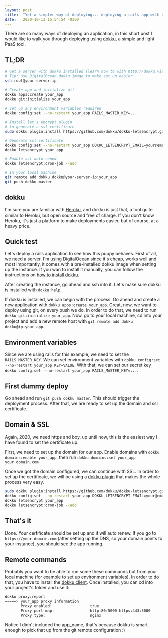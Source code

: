 ```yaml
---
layout: post
title:  "Yet a simpler way of deploying... deploying a rails app with dokku"
date:   2020-10-13 15:54:54 -0300
---
```


There are so many ways of deploying an application, in this short post I would 
like to walk you through deploying using [dokku](http://dokku.viewdocs.io/dokku/), 
a simple and light PaaS tool.

## TL;DR
```bash
# Get a server with dokku installed (learn how to with http://dokku.viewdocs.io/dokku/getting-started/installation/#1-install-dokku)
# Tip: use DigitalOcean dokku image to make set up easier
ssh root@your-server-ip

# Create app and initialize git
dokku apps:create your_app
dokku git:initialize your_app

# Set up any environment variables required
dokku config:set --no-restart your_app RAILS_MASTER_KEY=...

# Install let's encrypt plugin
# to generate a ssl certificate
sudo dokku plugin:install https://github.com/dokku/dokku-letsencrypt.git

# Generate ssl certificate
dokku config:set --no-restart your_app DOKKU_LETSENCRYPT_EMAIL=your@email.com
dokku letsencrypt your_app

# Enable ssl auto renew
dokku letsencrypt:cron-job --add

# In your local machine
git remote add dokku dokku@your-server-ip:your_app
git push dokku master
```

## dokku
I'm sure you are familiar with [Heroku](https://www.heroku.com/), and dokku is 
just that, a tool quite similar to Heroku, but open source and free of charge. 
If you don't know Heroku, it's just a platform to make deployments easier, but 
of course, at a heavy price.

## Quick test
Let's deploy a rails application to see how this puppy behaves. First of all, 
we need a server. I'm using [DigitalOcean](https://m.do.co/c/66d286f34510) since 
it's cheap, works well and most importantly, it comes with a pre-installed 
dokku image when setting up the instance. If you wan to install it manually, 
you can follow the instructions on [how to install dokku](http://dokku.viewdocs.io/dokku/getting-started/installation/#1-install-dokku).

After creating the instance, go ahead and ssh into it. Let's make sure dokku is 
installed with `dokku help`.

If dokku is installed, we can begin with the process. Go ahead and create a new 
application with `dokku apps:create your_app`. Great, now, we want to deploy 
using git, on every push we do. In order to do that, we need to run 
`dokku git:initialize your_app`. Now, go to your local machine, cd into your 
project and add a new remote host with `git remote add dokku dokku@ip:your_app`.

## Environment variables
Since we are using rails for this example, we need to set the 
`RAILS_MASTER_KEY`. We can set environment variables with 
`dokku config:set --no-restart your_app KEY=VALUE`. With that, we can set our 
secret key `dokku config:set --no-restart your_app RAILS_MASTER_KEY=...`.

## First dummy deploy
Go ahead and run `git push dokku master`. This should trigger the deployment 
process. After that, we are ready to set up the domain and ssl certificate.

## Domain & SSL
Again, 2020, we need https and boy, up until now, this is the easiest way I 
have found to set the certificate up.

First, we need to set up the domain for our app. Enable domains with 
`dokku domains:enable your_app`, then run `dokku domains:set your_app your.domain.com`

Once we got the domain configured, we can continue with SSL. In order to set up 
the certificate, we will be using a [dokku plugin](https://github.com/dokku/dokku-letsencrypt.git) 
that makes the whole process very easy.

```bash
sudo dokku plugin:install https://github.com/dokku/dokku-letsencrypt.git
dokku config:set --no-restart your_app DOKKU_LETSENCRYPT_EMAIL=your@email.com
dokku letsencrypt your_app
dokku letsencrypt:cron-job --add
```

## That's it
Done. Your certificate should be set up and it will auto renew. If you go to
`https://your.domain.com` (after setting up the DNS, so your domain points 
to your instance), you should see the app running.

## Remote commands
Probably you want to be able to run some these commands but from your local 
machine (for example to set up environment variables). In order to do that, 
you have to install the [dokku client](http://dokku.viewdocs.io/dokku/deployment/remote-commands/#official-client). 
Once installed, you can cd into your project's folder and use it:

```bash
dokku proxy:report
=====> your_app proxy information
       Proxy enabled:                 true
       Proxy port map:                http:80:5000 https:443:5000
       Proxy type:                    nginx
```

Notice I didn't included the app_name, that's because dokku is smart enough to 
pick that up from the git remote configuration :)